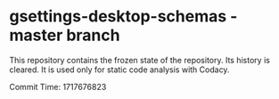 # gsettings-desktop-schemas - master branch

This repository contains the frozen state of the repository.
Its history is cleared. It is used only for static code
analysis with Codacy.

Commit Time: 1717676823
